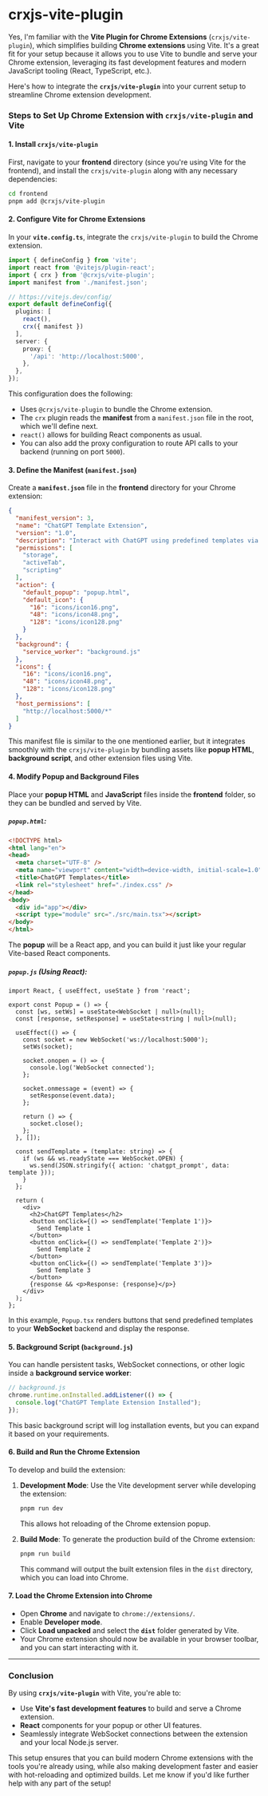 # crxjs-vite-plugin

Yes, I'm familiar with the **Vite Plugin for Chrome Extensions** (`crxjs/vite-plugin`), which simplifies building **Chrome extensions** using Vite. It's a great fit for your setup because it allows you to use Vite to bundle and serve your Chrome extension, leveraging its fast development features and modern JavaScript tooling (React, TypeScript, etc.).

Here's how to integrate the **`crxjs/vite-plugin`** into your current setup to streamline Chrome extension development.

### Steps to Set Up Chrome Extension with `crxjs/vite-plugin` and Vite

#### 1. Install `crxjs/vite-plugin`
First, navigate to your **frontend** directory (since you're using Vite for the frontend), and install the `crxjs/vite-plugin` along with any necessary dependencies:

```bash
cd frontend
pnpm add @crxjs/vite-plugin
```

#### 2. Configure Vite for Chrome Extensions
In your **`vite.config.ts`**, integrate the `crxjs/vite-plugin` to build the Chrome extension.

```ts
import { defineConfig } from 'vite';
import react from '@vitejs/plugin-react';
import { crx } from '@crxjs/vite-plugin';
import manifest from './manifest.json';

// https://vitejs.dev/config/
export default defineConfig({
  plugins: [
    react(),
    crx({ manifest })
  ],
  server: {
    proxy: {
      '/api': 'http://localhost:5000',
    },
  },
});
```

This configuration does the following:
- Uses `@crxjs/vite-plugin` to bundle the Chrome extension.
- The `crx` plugin reads the **manifest** from a `manifest.json` file in the root, which we'll define next.
- `react()` allows for building React components as usual.
- You can also add the proxy configuration to route API calls to your backend (running on port `5000`).

#### 3. Define the Manifest (`manifest.json`)
Create a **`manifest.json`** file in the **frontend** directory for your Chrome extension:

```json
{
  "manifest_version": 3,
  "name": "ChatGPT Template Extension",
  "version": "1.0",
  "description": "Interact with ChatGPT using predefined templates via WebSocket and a local server.",
  "permissions": [
    "storage",
    "activeTab",
    "scripting"
  ],
  "action": {
    "default_popup": "popup.html",
    "default_icon": {
      "16": "icons/icon16.png",
      "48": "icons/icon48.png",
      "128": "icons/icon128.png"
    }
  },
  "background": {
    "service_worker": "background.js"
  },
  "icons": {
    "16": "icons/icon16.png",
    "48": "icons/icon48.png",
    "128": "icons/icon128.png"
  },
  "host_permissions": [
    "http://localhost:5000/*"
  ]
}
```

This manifest file is similar to the one mentioned earlier, but it integrates smoothly with the `crxjs/vite-plugin` by bundling assets like **popup HTML**, **background script**, and other extension files using Vite.

#### 4. Modify Popup and Background Files
Place your **popup HTML** and **JavaScript** files inside the **frontend** folder, so they can be bundled and served by Vite.

##### `popup.html`:
```html
<!DOCTYPE html>
<html lang="en">
<head>
  <meta charset="UTF-8" />
  <meta name="viewport" content="width=device-width, initial-scale=1.0" />
  <title>ChatGPT Templates</title>
  <link rel="stylesheet" href="./index.css" />
</head>
<body>
  <div id="app"></div>
  <script type="module" src="./src/main.tsx"></script>
</body>
</html>
```

The **popup** will be a React app, and you can build it just like your regular Vite-based React components.

##### `popup.js` (Using React):
```tsx
import React, { useEffect, useState } from 'react';

export const Popup = () => {
  const [ws, setWs] = useState<WebSocket | null>(null);
  const [response, setResponse] = useState<string | null>(null);

  useEffect(() => {
    const socket = new WebSocket('ws://localhost:5000');
    setWs(socket);

    socket.onopen = () => {
      console.log('WebSocket connected');
    };

    socket.onmessage = (event) => {
      setResponse(event.data);
    };

    return () => {
      socket.close();
    };
  }, []);

  const sendTemplate = (template: string) => {
    if (ws && ws.readyState === WebSocket.OPEN) {
      ws.send(JSON.stringify({ action: 'chatgpt_prompt', data: template }));
    }
  };

  return (
    <div>
      <h2>ChatGPT Templates</h2>
      <button onClick={() => sendTemplate('Template 1')}>
        Send Template 1
      </button>
      <button onClick={() => sendTemplate('Template 2')}>
        Send Template 2
      </button>
      <button onClick={() => sendTemplate('Template 3')}>
        Send Template 3
      </button>
      {response && <p>Response: {response}</p>}
    </div>
  );
};
```

In this example, `Popup.tsx` renders buttons that send predefined templates to your **WebSocket** backend and display the response.

#### 5. Background Script (`background.js`)
You can handle persistent tasks, WebSocket connections, or other logic inside a **background service worker**:

```js
// background.js
chrome.runtime.onInstalled.addListener(() => {
  console.log("ChatGPT Template Extension Installed");
});
```

This basic background script will log installation events, but you can expand it based on your requirements.

#### 6. Build and Run the Chrome Extension
To develop and build the extension:

1. **Development Mode**:
   Use the Vite development server while developing the extension:
   ```bash
   pnpm run dev
   ```
   This allows hot reloading of the Chrome extension popup.

2. **Build Mode**:
   To generate the production build of the Chrome extension:
   ```bash
   pnpm run build
   ```
   This command will output the built extension files in the `dist` directory, which you can load into Chrome.

#### 7. Load the Chrome Extension into Chrome
- Open **Chrome** and navigate to `chrome://extensions/`.
- Enable **Developer mode**.
- Click **Load unpacked** and select the **`dist`** folder generated by Vite.
- Your Chrome extension should now be available in your browser toolbar, and you can start interacting with it.

---

### Conclusion

By using **`crxjs/vite-plugin`** with Vite, you're able to:
- Use **Vite's fast development features** to build and serve a Chrome extension.
- **React** components for your popup or other UI features.
- Seamlessly integrate WebSocket connections between the extension and your local Node.js server.

This setup ensures that you can build modern Chrome extensions with the tools you're already using, while also making development faster and easier with hot-reloading and optimized builds. Let me know if you'd like further help with any part of the setup!
